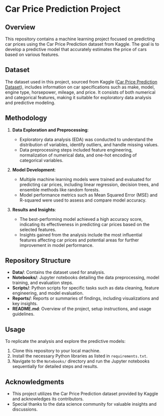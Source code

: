 # Car Price Prediction Project

## Overview
This repository contains a machine learning project focused on predicting car prices using the Car Price Prediction dataset from Kaggle. The goal is to develop a predictive model that accurately estimates the price of cars based on various features.

## Dataset
The dataset used in this project, sourced from Kaggle ([Car Price Prediction Dataset](https://www.kaggle.com/datasets/hellbuoy/car-price-prediction/data)), includes information on car specifications such as make, model, engine type, horsepower, mileage, and price. It consists of both numerical and categorical features, making it suitable for exploratory data analysis and predictive modeling.

## Methodology
1. **Data Exploration and Preprocessing**: 
   - Exploratory data analysis (EDA) was conducted to understand the distribution of variables, identify outliers, and handle missing values.
   - Data preprocessing steps included feature engineering, normalization of numerical data, and one-hot encoding of categorical variables.

2. **Model Development**:
   - Multiple machine learning models were trained and evaluated for predicting car prices, including linear regression, decision trees, and ensemble methods like random forests.
   - Model performance metrics such as Mean Squared Error (MSE) and R-squared were used to assess and compare model accuracy.

3. **Results and Insights**:
   - The best-performing model achieved a high accuracy score, indicating its effectiveness in predicting car prices based on the selected features.
   - Insights gained from the analysis include the most influential features affecting car prices and potential areas for further improvement in model performance.

## Repository Structure
- **Data/**: Contains the dataset used for analysis.
- **Notebooks/**: Jupyter notebooks detailing the data preprocessing, model training, and evaluation steps.
- **Scripts/**: Python scripts for specific tasks such as data cleaning, feature engineering, and model evaluation.
- **Reports/**: Reports or summaries of findings, including visualizations and key insights.
- **README.md**: Overview of the project, setup instructions, and usage guidelines.

## Usage
To replicate the analysis and explore the predictive models:
1. Clone this repository to your local machine.
2. Install the necessary Python libraries as listed in `requirements.txt`.
3. Navigate to the `Notebooks/` directory and run the Jupyter notebooks sequentially for detailed steps and results.

## Acknowledgments
- This project utilizes the Car Price Prediction dataset provided by Kaggle and acknowledges its contributors.
- Special thanks to the data science community for valuable insights and discussions.

